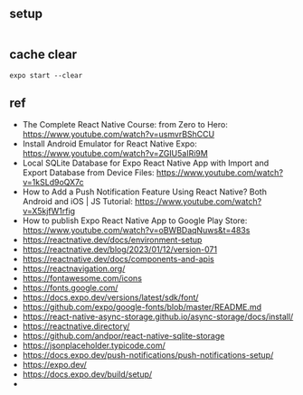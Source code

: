## setup
```

```

## cache clear
```
expo start --clear
```

## ref
- The Complete React Native Course: from Zero to Hero: https://www.youtube.com/watch?v=usmvrBShCCU
- Install Android Emulator for React Native Expo: https://www.youtube.com/watch?v=ZGIU5aIRi9M
- Local SQLite Database for Expo React Native App with Import and Export Database from Device Files: https://www.youtube.com/watch?v=1kSLd9oQX7c
- How to Add a Push Notification Feature Using React Native? Both Android and iOS | JS Tutorial: https://www.youtube.com/watch?v=X5kjfW1rfig
- How to publish Expo React Native App to Google Play Store: https://www.youtube.com/watch?v=oBWBDaqNuws&t=483s
- https://reactnative.dev/docs/environment-setup
- https://reactnative.dev/blog/2023/01/12/version-071
- https://reactnative.dev/docs/components-and-apis
- https://reactnavigation.org/
- https://fontawesome.com/icons
- https://fonts.google.com/
- https://docs.expo.dev/versions/latest/sdk/font/
- https://github.com/expo/google-fonts/blob/master/README.md
- https://react-native-async-storage.github.io/async-storage/docs/install/
- https://reactnative.directory/
- https://github.com/andpor/react-native-sqlite-storage
- https://jsonplaceholder.typicode.com/
- https://docs.expo.dev/push-notifications/push-notifications-setup/
- https://expo.dev/
- https://docs.expo.dev/build/setup/
-
